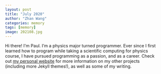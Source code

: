 ```yaml
---
layout: post
title: "July 2020"
author: "Zhan Wang"
categories: memory
tags: [memory]
image: 202108.jpg
---
```


Hi there! I'm Paul. I’m a physics major turned programmer. Ever since I first learned how to program while taking a scientific computing for physics course, I have pursued programming as a passion, and as a career. Check out [my personal website](https://www.lenpaul.com/) for more information on my other projects (including more Jekyll themes!), as well as some of my writing.
